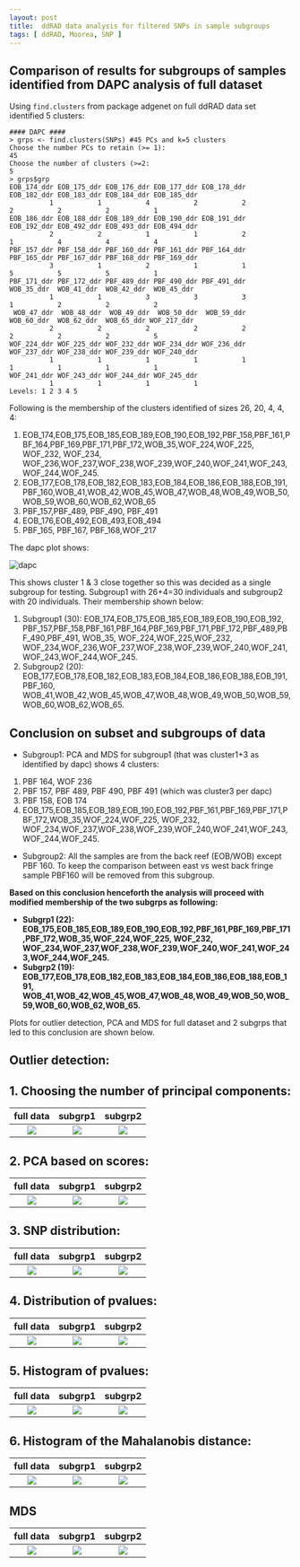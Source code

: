 ```yaml
---
layout: post
title:  ddRAD data analysis for filtered SNPs in sample subgroups
tags: [ ddRAD, Moorea, SNP ]
---
```


## Comparison of results for subgroups of samples identified from DAPC analysis of full dataset 
Using `find.clusters` from package adgenet on full ddRAD data set identified 5 clusters: 

```
#### DAPC ####
> grps <- find.clusters(SNPs) #45 PCs and k=5 clusters
Choose the number PCs to retain (>= 1): 
45
Choose the number of clusters (>=2: 
5
> grps$grp
EOB_174_ddr EOB_175_ddr EOB_176_ddr EOB_177_ddr EOB_178_ddr EOB_182_ddr EOB_183_ddr EOB_184_ddr EOB_185_ddr 
          1           1           4           2           2           2           2           2           1 
EOB_186_ddr EOB_188_ddr EOB_189_ddr EOB_190_ddr EOB_191_ddr EOB_192_ddr EOB_492_ddr EOB_493_ddr EOB_494_ddr 
          2           2           1           1           2           1           4           4           4 
PBF_157_ddr PBF_158_ddr PBF_160_ddr PBF_161_ddr PBF_164_ddr PBF_165_ddr PBF_167_ddr PBF_168_ddr PBF_169_ddr 
          3           1           2           1           1           5           5           5           1 
PBF_171_ddr PBF_172_ddr PBF_489_ddr PBF_490_ddr PBF_491_ddr  WOB_35_ddr  WOB_41_ddr  WOB_42_ddr  WOB_45_ddr 
          1           1           3           3           3           1           2           2           2 
 WOB_47_ddr  WOB_48_ddr  WOB_49_ddr  WOB_50_ddr  WOB_59_ddr  WOB_60_ddr  WOB_62_ddr  WOB_65_ddr WOF_217_ddr 
          2           2           2           2           2           2           2           2           5 
WOF_224_ddr WOF_225_ddr WOF_232_ddr WOF_234_ddr WOF_236_ddr WOF_237_ddr WOF_238_ddr WOF_239_ddr WOF_240_ddr 
          1           1           1           1           1           1           1           1           1 
WOF_241_ddr WOF_243_ddr WOF_244_ddr WOF_245_ddr 
          1           1           1           1 
Levels: 1 2 3 4 5
```
Following is the membership of the clusters identified of sizes 26, 20, 4, 4, 4: 
1. EOB_174,EOB_175,EOB_185,EOB_189,EOB_190,EOB_192,PBF_158,PBF_161,PBF_164,PBF_169,PBF_171,PBF_172,WOB_35,WOF_224,WOF_225, WOF_232, WOF_234, WOF_236,WOF_237,WOF_238,WOF_239,WOF_240,WOF_241,WOF_243,WOF_244,WOF_245.
2. EOB_177,EOB_178,EOB_182,EOB_183,EOB_184,EOB_186,EOB_188,EOB_191,PBF_160,WOB_41,WOB_42,WOB_45,WOB_47,WOB_48,WOB_49,WOB_50,WOB_59,WOB_60,WOB_62,WOB_65
3. PBF_157,PBF_489, PBF_490, PBF_491
4. EOB_176,EOB_492,EOB_493,EOB_494
5. PBF_165, PBF_167, PBF_168,WOF_217

The dapc plot shows:  

![dapc](https://github.com/tejashree1modak/TM_Putnam_Lab_Notebook/blob/master/images/ddRAD_analysis_out/full_data_dapc.png)  

This shows cluster 1 & 3 close together so this was decided as a single subgroup for testing. Subgroup1 with 26+4=30 individuals and subgroup2 with 20 individuals. Their membership shown below:
1. Subgroup1 (30): EOB_174,EOB_175,EOB_185,EOB_189,EOB_190,EOB_192, PBF_157,PBF_158,PBF_161,PBF_164,PBF_169,PBF_171,PBF_172,PBF_489,PBF_490,PBF_491, WOB_35, WOF_224,WOF_225,WOF_232, WOF_234,WOF_236,WOF_237,WOF_238,WOF_239,WOF_240,WOF_241,WOF_243,WOF_244,WOF_245.  
2. Subgroup2 (20): EOB_177,EOB_178,EOB_182,EOB_183,EOB_184,EOB_186,EOB_188,EOB_191, PBF_160, WOB_41,WOB_42,WOB_45,WOB_47,WOB_48,WOB_49,WOB_50,WOB_59,WOB_60,WOB_62,WOB_65.

## Conclusion on subset and subgroups of data
- Subgroup1: PCA and MDS for subgroup1 (that was cluster1+3 as identified by dapc) shows 4 clusters: 
1. PBF 164, WOF 236
2. PBF 157, PBF 489, PBF 490, PBF 491 (which was cluster3 per dapc)
3. PBF 158, EOB 174
4. EOB_175,EOB_185,EOB_189,EOB_190,EOB_192,PBF_161,PBF_169,PBF_171,PBF_172,WOB_35,WOF_224,WOF_225, WOF_232, WOF_234,WOF_237,WOF_238,WOF_239,WOF_240,WOF_241,WOF_243,WOF_244,WOF_245.
- Subgroup2: All the samples are from the back reef (EOB/WOB) except PBF 160. To keep the comparison between east vs west back fringe sample PBF160 will be removed from this subgroup.

**Based on this conclusion henceforth the analysis will proceed with modified membership of the two subgrps as following:** 

- **Subgrp1 (22): EOB_175,EOB_185,EOB_189,EOB_190,EOB_192,PBF_161,PBF_169,PBF_171,PBF_172,WOB_35,WOF_224,WOF_225, WOF_232, WOF_234,WOF_237,WOF_238,WOF_239,WOF_240,WOF_241,WOF_243,WOF_244,WOF_245.**
- **Subgrp2 (19): EOB_177,EOB_178,EOB_182,EOB_183,EOB_184,EOB_186,EOB_188,EOB_191, WOB_41,WOB_42,WOB_45,WOB_47,WOB_48,WOB_49,WOB_50,WOB_59,WOB_60,WOB_62,WOB_65.**


Plots for outlier detection, PCA and MDS for full dataset and 2 subgrps that led to this conclusion are shown below. 

## Outlier detection: 

## 1. Choosing the number of principal components:

full data | subgrp1| subgrp2 
:-------------------------:|:-------------------------:|:------:
![](https://github.com/tejashree1modak/TM_Putnam_Lab_Notebook/blob/master/images/ddRAD_analysis_out/screeplot.png)  |  ![](https://github.com/tejashree1modak/TM_Putnam_Lab_Notebook/blob/master/images/ddRAD_analysis_out/screeplot_subgrp1.png) | ![](https://github.com/tejashree1modak/TM_Putnam_Lab_Notebook/blob/master/images/ddRAD_analysis_out/screeplot_subgrp2.png)

## 2. PCA based on scores: 

full data | subgrp1| subgrp2 
:-------------------------:|:-------------------------:|:------:
![](https://github.com/tejashree1modak/TM_Putnam_Lab_Notebook/blob/master/images/ddRAD_analysis_out/pca.png)  |  ![](https://github.com/tejashree1modak/TM_Putnam_Lab_Notebook/blob/master/images/ddRAD_analysis_out/pca_subgrp1.png) | ![](https://github.com/tejashree1modak/TM_Putnam_Lab_Notebook/blob/master/images/ddRAD_analysis_out/pca_subgrp2.png)

## 3. SNP distribution:

full data | subgrp1| subgrp2 
:-------------------------:|:-------------------------:|:------:
![](https://github.com/tejashree1modak/TM_Putnam_Lab_Notebook/blob/master/images/ddRAD_analysis_out/manhattan.png)  |  ![](https://github.com/tejashree1modak/TM_Putnam_Lab_Notebook/blob/master/images/ddRAD_analysis_out/manhattan_subgrp1.png) | ![](https://github.com/tejashree1modak/TM_Putnam_Lab_Notebook/blob/master/images/ddRAD_analysis_out/manhattan_subgrp2.png)

## 4. Distribution of pvalues:

full data | subgrp1| subgrp2 
:-------------------------:|:-------------------------:|:------:
![](https://github.com/tejashree1modak/TM_Putnam_Lab_Notebook/blob/master/images/ddRAD_analysis_out/Q-Qplot.png)  |  ![](https://github.com/tejashree1modak/TM_Putnam_Lab_Notebook/blob/master/images/ddRAD_analysis_out/Q-Qplot_subgrp1.png) | ![](https://github.com/tejashree1modak/TM_Putnam_Lab_Notebook/blob/master/images/ddRAD_analysis_out/Q-Qplot_subgrp2.png)

## 5. Histogram of pvalues:

full data | subgrp1| subgrp2 
:-------------------------:|:-------------------------:|:------:
![](https://github.com/tejashree1modak/TM_Putnam_Lab_Notebook/blob/master/images/ddRAD_analysis_out/hist.png)  |  ![](https://github.com/tejashree1modak/TM_Putnam_Lab_Notebook/blob/master/images/ddRAD_analysis_out/hist_subgrp1.png) | ![](https://github.com/tejashree1modak/TM_Putnam_Lab_Notebook/blob/master/images/ddRAD_analysis_out/hist_subgrp2.png)

## 6. Histogram of the Mahalanobis distance:

full data | subgrp1| subgrp2 
:-------------------------:|:-------------------------:|:------:
![](https://github.com/tejashree1modak/TM_Putnam_Lab_Notebook/blob/master/images/ddRAD_analysis_out/statdist.png)  |  ![](https://github.com/tejashree1modak/TM_Putnam_Lab_Notebook/blob/master/images/ddRAD_analysis_out/statdist_subgrp1.png) | ![](https://github.com/tejashree1modak/TM_Putnam_Lab_Notebook/blob/master/images/ddRAD_analysis_out/statdist_subgrp2.png)

## MDS

full data | subgrp1| subgrp2 
:-------------------------:|:-------------------------:|:------:
![](https://github.com/tejashree1modak/TM_Putnam_Lab_Notebook/blob/master/images/ddRAD_analysis_out/MDS.png)  |  ![](https://github.com/tejashree1modak/TM_Putnam_Lab_Notebook/blob/master/images/ddRAD_analysis_out/MDS_subgrp1.png) | ![](https://github.com/tejashree1modak/TM_Putnam_Lab_Notebook/blob/master/images/ddRAD_analysis_out/MDS_subgrp2.png)

